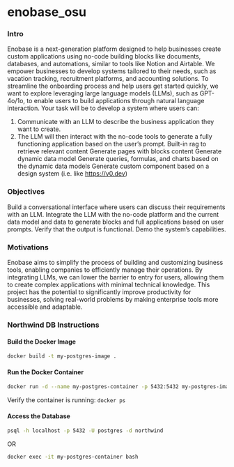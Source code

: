 # enobase_osu
### Intro

Enobase is a next-generation platform designed to help businesses create custom applications using no-code building blocks like documents, databases, and automations, similar to tools like Notion and Airtable. We empower businesses to develop systems tailored to their needs, such as vacation tracking, recruitment platforms, and accounting solutions.
To streamline the onboarding process and help users get started quickly, we want to explore leveraging large language models (LLMs), such as GPT-4o/1o, to enable users to build applications through natural language interaction. Your task will be to develop a system where users can:

1. Communicate with an LLM to describe the business application they want to create.
2. The LLM will then interact with the no-code tools to generate a fully functioning application based on the user’s prompt.
   Built-in rag to retrieve relevant content 
   Generate pages with blocks content
   Generate dynamic data model
   Generate queries, formulas, and charts based on the dynamic data models
   Generate custom component based on a design system (i.e. like https://v0.dev)
   

### Objectives
Build a conversational interface where users can discuss their requirements with an LLM.
Integrate the LLM with the no-code platform and the current data model and data to generate blocks and full applications based on user prompts.
Verify that the output is functional.
Demo the system’s capabilities.

### Motivations
Enobase aims to simplify the process of building and customizing business tools, enabling companies to efficiently manage their operations. By integrating LLMs, we can lower the barrier to entry for users, allowing them to create complex applications with minimal technical knowledge. This project has the potential to significantly improve productivity for businesses, solving real-world problems by making enterprise tools more accessible and adaptable.

### Northwind DB Instructions
#### Build the Docker Image 
```bash
docker build -t my-postgres-image .
```

#### Run the Docker Container
```bash
docker run -d --name my-postgres-container -p 5432:5432 my-postgres-image
```
Verify the container is running: `docker ps`

#### Access the Database
```bash
psql -h localhost -p 5432 -U postgres -d northwind
```
OR
```bash
docker exec -it my-postgres-container bash
```
